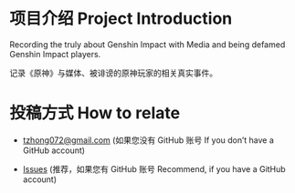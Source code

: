 # 项目介绍 Project Introduction

Recording the truly about Genshin Impact with Media and being defamed Genshin Impact players.

记录《原神》与媒体、被诽谤的原神玩家的相关真实事件。

# 投稿方式 How to relate

* tzhong072@gmail.com (如果您没有 GitHub 账号 If you don’t have a GitHub account)

* [Issues](https://github.com/bxx-114514/iming-blog/issues) (推荐，如果您有 GitHub 账号 Recommend, if you have a GitHub account)
